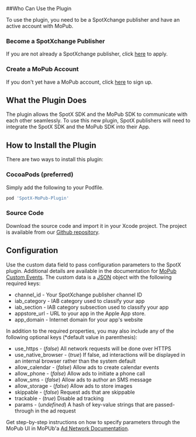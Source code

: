 ##Who Can Use the Plugin

To use the plugin, you need to be a SpotXchange publisher and have an active account with MoPub.

### Become a SpotXchange Publisher

If you are not already a SpotXchange publisher, click [here](http://www.spotxchange.com/publishers/apply-to-become-a-spotx-publisher/) to apply.

### Create a MoPub Account

If you don't yet have a MoPub account, click [here](https://app.mopub.com/account/register/) to sign up.


## What the Plugin Does

The plugin allows the SpotX SDK and the MoPub SDK to communicate with each other seamlessly. To use this new plugin, SpotX publishers will need to integrate the SpotX SDK and the MoPub SDK into their App.


## How to Install the Plugin

There are two ways to install this plugin:

### CocoaPods (preferred)

Simply add the following to your Podfile.

```ruby
pod 'SpotX-MoPub-Plugin'
```

### Source Code

Download the source code and import it in your Xcode project. The project is available from our [Github repository](https://github.com/spotxmobile/spotx-mopub-ios).


## Configuration

Use the custom data field to pass configuration parameters to the SpotX plugin. Additional details are available in the documentation for [MoPub Custom Events](https://dev.twitter.com/mopub/ad-networks). The custom data is a [JSON](http://json.org) object with the following required keys:

* channel\_id - Your SpotXchange publisher channel ID
* iab_category - IAB category used to classify your app
* iab_section - IAB category subsection used to classify your app
* appstore\_url - URL to your app in the Apple App store.
* app_domain - Internet domain for your app's website

In addition to the required properties, you may also include any of the following optional keys (*default value in parenthesis):

* use_https - (*false*) All network requests will be done over HTTPS
* use\_native\_browser - (*true*) If false, ad interactions will be displayed in an internal browser rather than the system default
* allow_calendar - (*false*) Allow ads to create calendar events
* allow_phone - (*false*) Allow ads to initiate a phone call
* allow_sms - (*false*) Allow ads to author an SMS message 
* allow_storage - (*false*) Allow ads to store images
* skippable - (*false*) Request ads that are skippable
* trackable - (*true*) Disable ad tracking
* params - (*undefined*) A hash of key-value strings that are passed-through in the ad request

Get step-by-step instructions on how to specify parameters through the MoPub UI in MoPUb'a [Ad Network Documentation](https://dev.twitter.com/mopub/ad-networks).